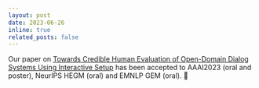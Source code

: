 ```yaml
---
layout: post
date: 2023-06-26
inline: true
related_posts: false
---
```


Our paper on <a href="https://ojs.aaai.org/index.php/AAAI/article/view/26557">Towards Credible Human Evaluation of Open-Domain Dialog Systems Using Interactive Setup</a> has been accepted to AAAI2023 (oral and poster), NeurIPS HEGM (oral) and EMNLP GEM (oral). :tada:
